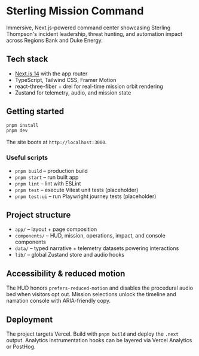 # Sterling Mission Command

Immersive, Next.js-powered command center showcasing Sterling Thompson's incident leadership, threat hunting, and automation impact across Regions Bank and Duke Energy.

## Tech stack
- [Next.js 14](https://nextjs.org/) with the app router
- TypeScript, Tailwind CSS, Framer Motion
- react-three-fiber + drei for real-time mission orbit rendering
- Zustand for telemetry, audio, and mission state

## Getting started

```bash
pnpm install
pnpm dev
```

The site boots at `http://localhost:3000`.

### Useful scripts
- `pnpm build` – production build
- `pnpm start` – run built app
- `pnpm lint` – lint with ESLint
- `pnpm test` – execute Vitest unit tests (placeholder)
- `pnpm test:ui` – run Playwright journey tests (placeholder)

## Project structure
- `app/` – layout + page composition
- `components/` – HUD, mission, operations, impact, and console components
- `data/` – typed narrative + telemetry datasets powering interactions
- `lib/` – global Zustand store and audio hooks

## Accessibility & reduced motion
The HUD honors `prefers-reduced-motion` and disables the procedural audio bed when visitors opt out. Mission selections unlock the timeline and narration console with ARIA-friendly copy.

## Deployment
The project targets Vercel. Build with `pnpm build` and deploy the `.next` output. Analytics instrumentation hooks can be layered via Vercel Analytics or PostHog.
